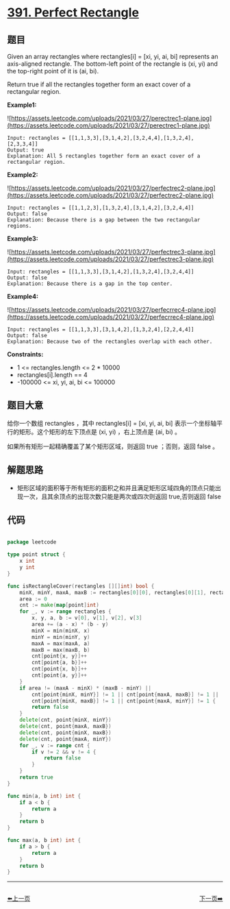 # [391. Perfect Rectangle](https://leetcode.com/problems/perfect-rectangle/)

## 题目

Given an array rectangles where rectangles[i] = [xi, yi, ai, bi] represents an axis-aligned rectangle. The bottom-left point of the rectangle is (xi, yi) and the top-right point of it is (ai, bi).

Return true if all the rectangles together form an exact cover of a rectangular region.

**Example1:**

![https://assets.leetcode.com/uploads/2021/03/27/perectrec1-plane.jpg](https://assets.leetcode.com/uploads/2021/03/27/perectrec1-plane.jpg)

    Input: rectangles = [[1,1,3,3],[3,1,4,2],[3,2,4,4],[1,3,2,4],[2,3,3,4]]
    Output: true
    Explanation: All 5 rectangles together form an exact cover of a rectangular region.

**Example2:**

![https://assets.leetcode.com/uploads/2021/03/27/perfectrec2-plane.jpg](https://assets.leetcode.com/uploads/2021/03/27/perfectrec2-plane.jpg)

    Input: rectangles = [[1,1,2,3],[1,3,2,4],[3,1,4,2],[3,2,4,4]]
    Output: false
    Explanation: Because there is a gap between the two rectangular regions.

**Example3:**

![https://assets.leetcode.com/uploads/2021/03/27/perfectrec3-plane.jpg](https://assets.leetcode.com/uploads/2021/03/27/perfectrec3-plane.jpg)

    Input: rectangles = [[1,1,3,3],[3,1,4,2],[1,3,2,4],[3,2,4,4]]
    Output: false
    Explanation: Because there is a gap in the top center.

**Example4:**

![https://assets.leetcode.com/uploads/2021/03/27/perfecrrec4-plane.jpg](https://assets.leetcode.com/uploads/2021/03/27/perfecrrec4-plane.jpg)

    Input: rectangles = [[1,1,3,3],[3,1,4,2],[1,3,2,4],[2,2,4,4]]
    Output: false
    Explanation: Because two of the rectangles overlap with each other.

**Constraints:**

- 1 <= rectangles.length <= 2 * 10000
- rectangles[i].length == 4
- -100000 <= xi, yi, ai, bi <= 100000

## 题目大意

给你一个数组 rectangles ，其中 rectangles[i] = [xi, yi, ai, bi] 表示一个坐标轴平行的矩形。这个矩形的左下顶点是 (xi, yi) ，右上顶点是 (ai, bi) 。

如果所有矩形一起精确覆盖了某个矩形区域，则返回 true ；否则，返回 false 。

## 解题思路

- 矩形区域的面积等于所有矩形的面积之和并且满足矩形区域四角的顶点只能出现一次，且其余顶点的出现次数只能是两次或四次则返回 true,否则返回 false

## 代码

```go

package leetcode

type point struct {
    x int
    y int
}

func isRectangleCover(rectangles [][]int) bool {
    minX, minY, maxA, maxB := rectangles[0][0], rectangles[0][1], rectangles[0][2], rectangles[0][3]
    area := 0
    cnt := make(map[point]int)
    for _, v := range rectangles {
        x, y, a, b := v[0], v[1], v[2], v[3]
        area += (a - x) * (b - y)
        minX = min(minX, x)
        minY = min(minY, y)
        maxA = max(maxA, a)
        maxB = max(maxB, b)
        cnt[point{x, y}]++
        cnt[point{a, b}]++
        cnt[point{x, b}]++
        cnt[point{a, y}]++
    }
    if area != (maxA - minX) * (maxB - minY) ||
        cnt[point{minX, minY}] != 1 || cnt[point{maxA, maxB}] != 1 ||
        cnt[point{minX, maxB}] != 1 || cnt[point{maxA, minY}] != 1 {
        return false
    }
    delete(cnt, point{minX, minY})
    delete(cnt, point{maxA, maxB})
    delete(cnt, point{minX, maxB})
    delete(cnt, point{maxA, minY})
    for _, v := range cnt {
        if v != 2 && v != 4 {
            return false
        }
    }
    return true
}

func min(a, b int) int {
    if a < b {
        return a
    }
    return b
}

func max(a, b int) int {
    if a > b {
        return a
    }
    return b
}
```


----------------------------------------------
<div style="display: flex;justify-content: space-between;align-items: center;">
<p><a href="https://books.halfrost.com/leetcode/ChapterFour/0300~0399/0390.Elimination-Game/">⬅️上一页</a></p>
<p><a href="https://books.halfrost.com/leetcode/ChapterFour/0300~0399/0392.Is-Subsequence/">下一页➡️</a></p>
</div>
